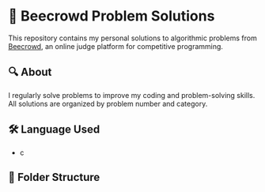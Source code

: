 # 🧠 Beecrowd Problem Solutions

This repository contains my personal solutions to algorithmic problems from [Beecrowd](https://www.beecrowd.com.br/), an online judge platform for competitive programming.

## 🔍 About
I regularly solve problems to improve my coding and problem-solving skills. All solutions are organized by problem number and category.

## 🛠️ Language Used
- c

## 📁 Folder Structure



